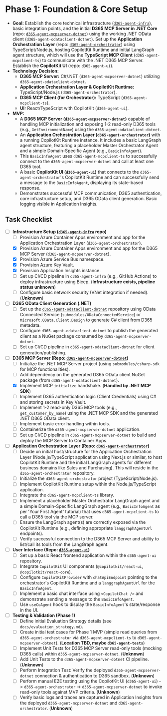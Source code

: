 # Phase 1: Foundation & Core Setup

*   **Goal:** Establish the core technical infrastructure ([`d365-agent-infra`](https://github.com/ntrtd/d365-agent-infra)), basic integration points, and the initial **D365 MCP Server in .NET Core** (repo: [`d365-agent-mcpserver-dotnet`](https://github.com/ntrtd/d365-agent-mcpserver-dotnet)) using the working .NET OData client (`d365-agent-odataclient-dotnet`). Set up the **Application Orchestration Layer** (repo: [`d365-agent-orchestrator`](https://github.com/ntrtd/d365-agent-orchestrator)) using TypeScript/Node.js, hosting CopilotKit Runtime and initial LangGraph agent structure, which will use the **TypeScript MCP Client** (`d365-agent-mcpclient-ts`) to communicate with the .NET D365 MCP Server. Establish the **CopilotKit UI** (repo: `d365-agent-ui`).
*   **Technology Decision:**
    *   **D365 MCP Server:** C#/.NET (`d365-agent-mcpserver-dotnet`) utilizing `d365-agent-odataclient-dotnet`.
    *   **Application Orchestration Layer & CopilotKit Runtime:** TypeScript/Node.js (`d365-agent-orchestrator`).
    *   **D365 MCP Client (for Orchestrator):** TypeScript (`d365-agent-mcpclient-ts`).
    *   **UI:** React/TypeScript with CopilotKit (`d365-agent-ui`).
*   **MVP:**
    *   A **D365 MCP Server (`d365-agent-mcpserver-dotnet`)** capable of handling MCP initialization and exposing 1-2 read-only D365 tools (e.g., `GetEnvironmentName`) using the `d365-agent-odataclient-dotnet`.
    *   An **Application Orchestration Layer (`d365-agent-orchestrator`)** with a running CopilotKit Runtime instance. It includes a basic LangGraph agent structure, featuring a placeholder Master Orchestrator Agent and a simple Domain-Specific Agent (e.g., `BasicInfoAgent`).
    *   This `BasicInfoAgent` uses `d365-agent-mcpclient-ts` to successfully connect to the `d365-agent-mcpserver-dotnet` and call at least one D365 tool.
    *   A basic **CopilotKit UI (`d365-agent-ui`)** that connects to the `d365-agent-orchestrator`'s CopilotKit Runtime and can successfully send a message to the `BasicInfoAgent`, displaying its state-based response.
    *   Demonstrates successful MCP communication, D365 authentication, core infrastructure setup, and D365 OData client generation. Basic logging visible in Application Insights.

## Task Checklist

-   [ ] **Infrastructure Setup ([`d365-agent-infra`](https://github.com/ntrtd/d365-agent-infra) repo)**
    -   [ ] Provision Azure Container Apps environment and app for the Application Orchestration Layer (`d365-agent-orchestrator`).
    -   [x] Provision Azure Container Apps environment and app for the D365 MCP Server (`d365-agent-mcpserver-dotnet`).
    -   [x] Provision Azure Service Bus namespace.
    -   [x] Provision Azure Key Vault.
    *   [x] Provision Application Insights instance.
    *   [ ] Set up CI/CD pipeline in `d365-agent-infra` (e.g., GitHub Actions) to deploy infrastructure using Bicep. (**Infrastructure exists, pipeline status unknown**)
    *   [ ] Configure basic network security (VNet integration if needed). (**Unknown**)
-   [ ] **D365 OData Client Generation (.NET)**
    -   [ ] Set up the [`d365-agent-odataclient-dotnet`](https://github.com/ntrtd/d365-agent-odataclient-dotnet) repository using OData Connected Service (`submodules/ODataConnectedService`) or `Microsoft.OData.Client.Design` to generate C# client from D365 metadata.
    -   [ ] Configure `d365-agent-odataclient-dotnet` to publish the generated client as a NuGet package consumed by `d365-agent-mcpserver-dotnet`.
    -   [ ] Set up CI/CD pipeline in `d365-agent-odataclient-dotnet` for client generation/publishing.
-   [ ] **D365 MCP Server (Repo: [`d365-agent-mcpserver-dotnet`](https://github.com/ntrtd/d365-agent-mcpserver-dotnet))**
    -   [ ] Initialize the .NET MCP Server project (using `submodules/csharp-sdk` for MCP functionalities).
    -   [ ] Add dependency on the generated D365 OData client NuGet package (from `d365-agent-odataclient-dotnet`).
    -   [x] Implement MCP `initialize` handshake. (**Handled by .NET MCP SDK**)
    -   [ ] Implement D365 authentication logic (Client Credentials) using C# and storing secrets in Key Vault.
    -   [ ] Implement 1-2 read-only D365 MCP tools (e.g., `get_customer_by_name`) using the .NET MCP SDK and the generated .NET D365 OData client.
    -   [ ] Implement basic error handling within tools.
    -   [ ] Containerize the `d365-agent-mcpserver-dotnet` application.
    -   [ ] Set up CI/CD pipeline in `d365-agent-mcpserver-dotnet` to build and deploy the MCP Server to Container Apps.
-   [ ] **Application Orchestration Layer (Repo: [`d365-agent-orchestrator`](https://github.com/ntrtd/d365-agent-orchestrator))**
    -   [ ] Decide on initial host/structure for the Application Orchestration Layer (Node.js/TypeScript application using Next.js or similar, to host CopilotKit Runtime and the initial LangGraph agents for different business domains like Sales and Purchasing). This will reside in the `d365-agent-orchestrator` repository.
    -   [ ] Initialize the `d365-agent-orchestrator` project (TypeScript/Node.js).
    -   [ ] Implement CopilotKit Runtime setup within the Node.js/TypeScript application.
    -   [ ] Integrate the `d365-agent-mcpclient-ts` library.
    -   [ ] Implement a placeholder Master Orchestrator LangGraph agent and a simple Domain-Specific LangGraph agent (e.g., `BasicInfoAgent` as per 'Your First Agent' tutorial) that uses `d365-agent-mcpclient-ts` to call a D365 tool via the MCP server.
    -   [ ] Ensure the LangGraph agent(s) are correctly exposed via the CopilotKit Runtime (e.g., defining appropriate `langgraphAgentUrl` endpoints).
    -   [ ] Verify successful connection to the D365 MCP Server and ability to list/call its tools from the LangGraph agent.
-   [ ] **User Interface (Repo: [`d365-agent-ui`](https://github.com/ntrtd/d365-agent-ui))**
    *   [ ] Set up a basic React frontend application within the `d365-agent-ui` repository.
    *   [ ] Integrate `CopilotKit` UI components (`@copilotkit/react-ui`, `@copilotkit/react-core`).
    *   [ ] Configure `CopilotKitProvider` with `chatApiEndpoint` pointing to the orchestrator's CopilotKit Runtime and a `langgraphAgentUrl` for the `BasicInfoAgent`.
    *   [ ] Implement a basic chat interface using `<CopilotChat />` and demonstrate sending a message to the `BasicInfoAgent`.
    *   [ ] Use `useCoAgent` hook to display the `BasicInfoAgent`'s state/response in the UI.
-   [ ] **Testing & Validation (Phase 1)**
    *   [ ] Define initial Evaluation Strategy details (see `docs/evaluation_strategy.md`).
    *   [ ] Create initial test cases for Phase 1 MVP (simple read queries from `d365-agent-orchestrator` via `d365-agent-mcpclient-ts` to `d365-agent-mcpserver-dotnet`). (**Location TBD, maybe `d365-agent-tests`**)
    *   [ ] Implement Unit Tests for D365 MCP Server read-only tools (mocking D365 calls) within `d365-agent-mcpserver-dotnet`. (**Unknown**)
    *   [ ] Add Unit Tests to the `d365-agent-mcpserver-dotnet` CI pipeline. (**Unknown**)
    *   [ ] Perform Integration Test: Verify the deployed `d365-agent-mcpserver-dotnet` connection & authentication to D365 sandbox. (**Unknown**)
    *   [ ] Perform manual E2E testing using the CopilotKit UI (`d365-agent-ui`) -> `d365-agent-orchestrator` -> `d365-agent-mcpserver-dotnet` to invoke read-only tools against MVP criteria. (**Unknown**)
    *   [ ] Verify basic logs and traces are captured in Application Insights from the deployed `d365-agent-mcpserver-dotnet` and `d365-agent-orchestrator`. (**Unknown**)
